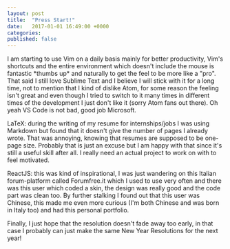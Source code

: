 ```yaml
---
layout: post
title:  "Press Start!"
date:   2017-01-01 16:49:00 +0000
categories: 
published: false
---  
```

I am starting to use Vim on a daily basis mainly for better productivity, Vim's shortcuts and the entire environment which doesn't include the mouse is fantastic \*thumbs up\* and naturally to get the feel to be more like a "pro". That said I still love Sublime Text and I believe I will stick with it for a long time, not to mention that I kind of dislike Atom, for some reason the feeling isn't great and even though I tried to switch to it many times in different times of the development I just don't like it (sorry Atom fans out there). Oh yeah VS Code is not bad, good job Microsoft.

LaTeX: during the writing of my resume for internships/jobs I was using Markdown but found that it doesn't give the number of pages I already wrote. That was annoying, knowing that resumes are supposed to be one-page size. Probably that is just an excuse but I am happy with that since it's still a useful skill after all. I really need an actual project to work on with to feel motivated.

ReactJS: this was kind of inspirational, I was just wandering on this Italian forum-platform called Forumfree.it which I used to use very often and there was this user which coded a skin, the design was really good and the code part was clean too. By further stalking I found out that this user was Chinese, this made me even more curious (I'm both Chinese and was born in Italy too) and had this personal portfolio.

Finally, I just hope that the resolution doesn't fade away too early, in that case I probably can just make the same New Year Resolutions for the next year!
